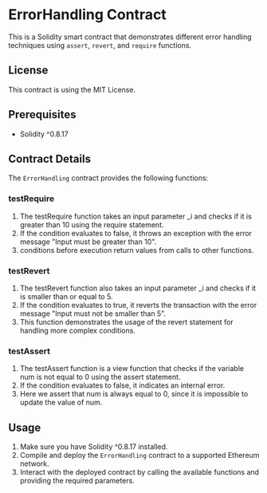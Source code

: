# ErrorHandling Contract

This is a Solidity smart contract that demonstrates different error handling techniques using `assert`, `revert`, and `require` functions.

## License

This contract is using the MIT License.

## Prerequisites

- Solidity ^0.8.17

## Contract Details

The `ErrorHandling` contract provides the following functions:

### testRequire
1. The testRequire function takes an input parameter _i and checks if it is greater than 10 using the require statement. 
2. If the condition evaluates to false, it throws an exception with the error message "Input must be greater than 10".
3. conditions before execution return values from calls to other functions.

### testRevert
1. The testRevert function also takes an input parameter _i and checks if it is smaller than or equal to 5. 
2. If the condition evaluates to true, it reverts the transaction with the error message "Input must not be smaller than 5".
3. This function demonstrates the usage of the revert statement for handling more complex conditions.

### testAssert
1. The testAssert function is a view function that checks if the variable num is not equal to 0 using the assert statement.
2. If the condition evaluates to false, it indicates an internal error.
3. Here we assert that num is always equal to 0, since it is impossible to update the value of num.

## Usage

1. Make sure you have Solidity ^0.8.17 installed.
2. Compile and deploy the `ErrorHandling` contract to a supported Ethereum network.
3. Interact with the deployed contract by calling the available functions and providing the required parameters.
   

